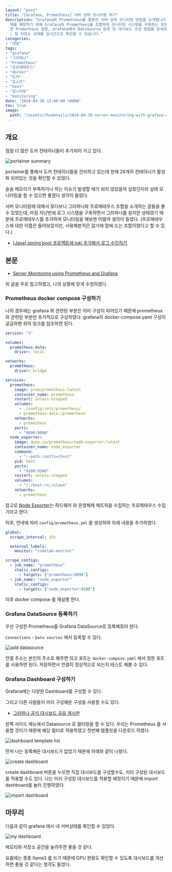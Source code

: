 ```yaml
---
layout: "post"
title: "[Grafana, Prometheus] 서버 상태 모니터링 하기"
description: "Grafana와 Prometheus를 활용한 서버 상태 모니터링 방법을 소개합니다. 도커 컨테이너 관리 중 메모리 부족 문\
  제를 예방하기 위해 Grafana와 Prometheus를 조합하여 모니터링 시스템을 구축하는 과정을 설명하며, Docker Compose를 이용\
  한 Prometheus 설정, Grafana에서 DataSource 등록 및 대시보드 구성 방법을 상세히 안내합니다. 이를 통해 서버의 메모리\
  \ 및 저장소 상태를 실시간으로 확인할 수 있습니다."
categories:
- "개발"
tags:
- "grafana"
- "그라파나"
- "Prometheus"
- "프로메테우스"
- "docker"
- "도커"
- "호스트"
- "host"
- "모니터링"
- "monitoring"
date: "2024-04-30 13:00:00 +0000"
toc: true
image:
  path: "/assets/thumbnails/2024-04-30-server-monitoring-with-grafana-and-prometheus.jpg"
---
```


## 개요

점점 더 많은 도커 컨테이너들이 추가되어 가고 있다.

![portainer summary](/assets/images/2024-04-30-server-monitoring-with-grafana-and-prometheus/portainer-summary.png)

portainer를 통해서 도커 컨테이너들을 관리하고 있는데 현재 26개의 컨테이너가 활성화 되어있는 것을 확인할 수 있었다.

슬슬 메모리가 부족하거나 하는 이슈가 발생할 때가 되지 않았을까 싶었던지라 상태 모니터링을 할 수 있으면 좋겠다 생각이 들었다.

서버 모니터링에 대해서 찾다보니 그라파나와 프로메테우스 조합을 소개하는 글들을 볼 수 있었는데, 마침 지난번에 로그 시스템을 구축하면서 그라파나를 설치한 상태였기 때문에 프로메테우스를 추가하여 모니터링을 해보면 어떨까 생각이 들었다. (프로메테우스에 대한 이름은 들어보았지만, 사용해본적은 없기에 맘에 드는 조합이였다고 할 수 있다.)

- [[Java] spring boot 프로젝트에 loki 추가해서 로그 수집하기](https://jonghoonpark.com/2024/04/22/java-loki-grafana-with-spring-boot)

## 본문

- [Server Monitoring using Prometheus and Grafana](https://sahsumit.medium.com/server-monitoring-using-prometheus-and-grafana-a041b3333fa7)

위 글을 주로 참고하였고, 나의 상황에 맞게 수정하였다.

### Prometheus docker compose 구성하기

나의 경우에는 grafana 와 관련된 부분은 이미 구성이 되어있기 때문에 prometheus 와 관련된 부분만 추가적으로 구성하였다. grafana의 docker-compose.yaml 구성이 궁금하면 위의 링크를 참조하면 된다.

```yaml
version: "3"

volumes:
  prometheus-data:
    driver: local

networks:
  prometheus:
    driver: bridge

services:
  prometheus:
    image: prom/prometheus:latest
    container_name: prometheus
    restart: unless-stopped
    volumes:
      - ./config:/etc/prometheus/
      - prometheus-data:/prometheus
    networks:
      - prometheus
    ports:
      - "9090:9090"
  node_exporter:
    image: quay.io/prometheus/node-exporter:latest
    container_name: node_exporter
    command:
      - "--path.rootfs=/host"
    pid: host
    ports:
      - "9100:9100"
    restart: unless-stopped
    volumes:
      - "/:/host:ro,rslave"
    networks:
      - prometheus
```

참고로 [Node Exporter](https://github.com/prometheus/node_exporter)는 하드웨어 와 운영체제 메트릭을 수집하는 프로메테우스 수집기라고 한다.

이후, 안내에 따라 `config/prometheus.yml` 을 생성하여 아래 내용을 추가하였다.

```yml
global:
  scrape_interval: 15s

  external_labels:
    monitor: "codelab-monitor"

scrape_configs:
  - job_name: "prometheus"
    static_configs:
      - targets: ["prometheus:9090"]
  - job_name: "node_exporter"
    static_configs:
      - targets: ["node_exporter:9100"]
```

이후 docker compose 를 재실행 한다.

### Grafana DataSource 등록하기

우선 구성한 Prometheus를 Grafana DataSource로 등록해줘야 한다.

`Connections` - `Data sources` 에서 등록할 수 있다.

![add datasource](/assets/images/2024-04-30-server-monitoring-with-grafana-and-prometheus/add-datasource.png)

연결 주소는 본인의 주소로 해주면 되고 포트는 `docker-compose.yaml` 에서 정한 포트를 사용하면 된다. 저장하면서 연결이 정상적으로 되는지 테스트 해볼 수 있다.

### Grafana Dashboard 구성하기

Grafana에는 다양한 Dashboard를 구성할 수 있다.

그리고 다른 사람들이 미리 구성해둔 구성을 사용할 수도 있다.

- [그라파나 공식 대시보드 공유 게시판](https://grafana.com/grafana/dashboards/)

왼쪽 사이드 메뉴에서 Datasource 로 필터링을 할 수 있다. 우리는 Prometheus 를 사용할 것이기 때문에 해당 필터로 적용하였고 첫번째 템플릿을 다운로드 하였다.

![dashboard template list](/assets/images/2024-04-30-server-monitoring-with-grafana-and-prometheus/dashboard-template-list.png)

먼저 나는 등록해둔 대시보드가 없었기 때문에 아래와 같이 나왔다.

![create dashboard](/assets/images/2024-04-30-server-monitoring-with-grafana-and-prometheus/create-dashboard.png)

create dashboard 버튼을 누르면 직접 대시보드를 구성할수도, 미리 구성된 대시보드를 적용할 수도 있다. 나는 미리 구성된 대시보드를 적용할 예정이기 때문에 import dashboard를 눌러 진행하였다.

![import dashboard](/assets/images/2024-04-30-server-monitoring-with-grafana-and-prometheus/import-dashboard.png)

## 마무리

다음과 같이 grafana 에서 내 서버상태를 확인할 수 있었다.

![my dashboard](/assets/images/2024-04-30-server-monitoring-with-grafana-and-prometheus/my-dashboard.png)

메모리와 저장소 공간을 늘려주면 좋을 것 같다.

요즘에는 종종 llama3 를 쓰기 때문에 GPU 현황도 확인할 수 있도록 대시보드를 개선하면 좋을 것 같다는 생각도 들었다.
